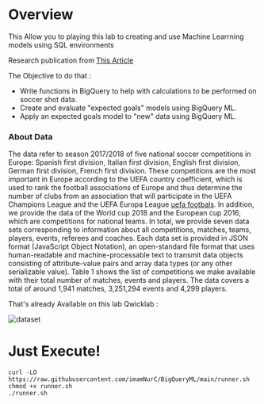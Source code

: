 # Overview

This Allow you to playing this lab to creating and use Machine Learrning models using SQL environments

Research publication from [This Article](https://www.nature.com/articles/s41597-019-0247-7)


The Objective to do that :

- Write functions in BigQuery to help with calculations to be performed on soccer shot data.
- Create and evaluate "expected goals" models using BigQuery ML.
- Apply an expected goals model to "new" data using BigQuery ML.

### About Data 

The data refer to season 2017/2018 of five national soccer competitions in Europe: Spanish first division, Italian first division, English first division, German first division, French first division. These competitions are the most important in Europe according to the UEFA country coefficient, which is used to rank the football associations of Europe and thus determine the number of clubs from an association that will participate in the UEFA Champions League and the UEFA Europa League [uefa footbals](https://www.uefa.com/memberassociations/uefarankings/country/#/yr/2019). In addition, we provide the data of the World cup 2018 and the European cup 2016, which are competitions for national teams. In total, we provide seven data sets corresponding to information about all competitions, matches, teams, players, events, referees and coaches. Each data set is provided in JSON format (JavaScript Object Notation), an open-standard file format that uses human-readable and machine-processable text to transmit data objects consisting of attribute-value pairs and array data types (or any other serializable value). Table 1 shows the list of competitions we make available with their total number of matches, events and players. The data covers a total of around 1,941 matches, 3,251,294 events and 4,299 players.

That's already Available on this lab Qwicklab :

![dataset](https://cdn.qwiklabs.com/ux6I76PtUtyI3sViISF80uu1Ju1MlMkXXjNBY5VCFW8%3D)


# Just Execute!

```
curl -LO https://raw.githubusercontent.com/imamNurC/BigQueryML/main/runner.sh
chmod +x runner.sh
./runner.sh
```
